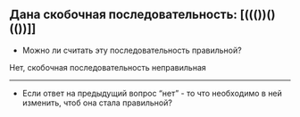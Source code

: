Дана скобочная последовательность: [((())()(())]]
---
- Можно ли считать эту последовательность правильной?

Нет, скобочная последовательность неправильная
***
- Если ответ на предыдущий вопрос “нет” - то что необходимо в ней изменить, чтоб она стала правильной?
